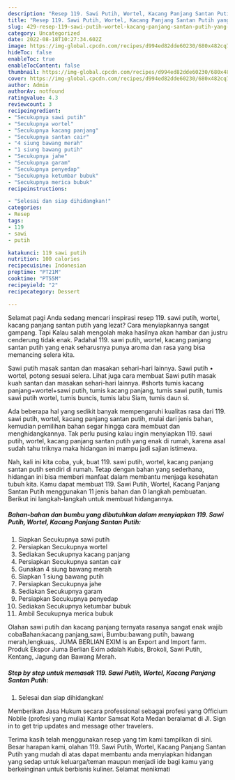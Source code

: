 ```yaml
---
description: "Resep 119. Sawi Putih, Wortel, Kacang Panjang Santan Putih yang Enak Banget}"
title: "Resep 119. Sawi Putih, Wortel, Kacang Panjang Santan Putih yang Enak Banget}"
slug: 429-resep-119-sawi-putih-wortel-kacang-panjang-santan-putih-yang-enak-banget
category: Uncategorized
date: 2022-08-18T10:27:34.602Z
image: https://img-global.cpcdn.com/recipes/d994ed82dde60230/680x482cq70/119-sawi-putih-wortel-kacang-panjang-santan-putih-foto-resep-utama.jpg
hideToc: false
enableToc: true
enableTocContent: false
thumbnail: https://img-global.cpcdn.com/recipes/d994ed82dde60230/680x482cq70/119-sawi-putih-wortel-kacang-panjang-santan-putih-foto-resep-utama.jpg
cover: https://img-global.cpcdn.com/recipes/d994ed82dde60230/680x482cq70/119-sawi-putih-wortel-kacang-panjang-santan-putih-foto-resep-utama.jpg
author: Admin
authorAv: notfound
ratingvalue: 4.3
reviewcount: 3
recipeingredient:
- "Secukupnya sawi putih"
- "Secukupnya wortel"
- "Secukupnya kacang panjang"
- "Secukupnya santan cair"
- "4 siung bawang merah"
- "1 siung bawang putih"
- "Secukupnya jahe"
- "Secukupnya garam"
- "Secukupnya penyedap"
- "Secukupnya ketumbar bubuk"
- "Secukupnya merica bubuk"
recipeinstructions:

- "Selesai dan siap dihidangkan!"
categories:
- Resep
tags:
- 119
- sawi
- putih

katakunci: 119 sawi putih 
nutrition: 100 calories
recipecuisine: Indonesian
preptime: "PT21M"
cooktime: "PT55M"
recipeyield: "2"
recipecategory: Dessert

---
```



Selamat pagi Anda sedang mencari inspirasi resep 119. sawi putih, wortel, kacang panjang santan putih yang lezat? Cara menyiapkannya sangat gampang. Tapi Kalau salah mengolah maka hasilnya akan hambar dan justru cenderung tidak enak. Padahal 119. sawi putih, wortel, kacang panjang santan putih yang enak seharusnya punya aroma dan rasa yang bisa memancing selera kita.


Sawi putih masak santan dan masakan sehari-hari lainnya. Sawi putih • wortel, potong sesuai selera. Lihat juga cara membuat Sawi putih masak kuah santan dan masakan sehari-hari lainnya. #shorts tumis kacang panjang+wortel+sawi putih, tumis kacang panjang, tumis sawi putih, tumis sawi putih wortel, tumis buncis, tumis labu Siam, tumis daun si.

Ada beberapa hal yang sedikit banyak mempengaruhi kualitas rasa dari 119. sawi putih, wortel, kacang panjang santan putih, mulai dari jenis bahan, kemudian pemilihan bahan segar hingga cara membuat dan menghidangkannya. Tak perlu pusing kalau ingin menyiapkan 119. sawi putih, wortel, kacang panjang santan putih yang enak di rumah, karena asal sudah tahu triknya maka hidangan ini mampu jadi sajian istimewa.


Nah, kali ini kita coba, yuk, buat 119. sawi putih, wortel, kacang panjang santan putih sendiri di rumah. Tetap dengan bahan yang sederhana, hidangan ini bisa memberi manfaat dalam membantu menjaga kesehatan tubuh kita. Kamu dapat membuat 119. Sawi Putih, Wortel, Kacang Panjang Santan Putih menggunakan 11 jenis bahan dan 0 langkah pembuatan. Berikut ini langkah-langkah untuk membuat hidangannya.

<!--inarticleads1-->

##### Bahan-bahan dan bumbu yang dibutuhkan dalam menyiapkan 119. Sawi Putih, Wortel, Kacang Panjang Santan Putih:

1. Siapkan Secukupnya sawi putih
1. Persiapkan Secukupnya wortel
1. Sediakan Secukupnya kacang panjang
1. Persiapkan Secukupnya santan cair
1. Gunakan 4 siung bawang merah
1. Siapkan 1 siung bawang putih
1. Persiapkan Secukupnya jahe
1. Sediakan Secukupnya garam
1. Persiapkan Secukupnya penyedap
1. Sediakan Secukupnya ketumbar bubuk
1. Ambil Secukupnya merica bubuk


Olahan sawi putih dan kacang panjang ternyata rasanya sangat enak wajib cobaBahan:kacang panjang,sawi, Bumbu:bawang putih, bawang merah,lengkuas,. JUMA BERLIAN EXIM is an Export and Import farm. Produk Ekspor Juma Berlian Exim adalah Kubis, Brokoli, Sawi Putih, Kentang, Jagung dan Bawang Merah. 

<!--inarticleads2-->

##### Step by step untuk memasak 119. Sawi Putih, Wortel, Kacang Panjang Santan Putih:


1. Selesai dan siap dihidangkan!

Memberikan Jasa Hukum secara professional sebagai profesi yang Officium Nobile (profesi yang mulia) Kantor Samsat Kota Medan beralamat di Jl. Sign in to get trip updates and message other travelers. 

Terima kasih telah menggunakan resep yang tim kami tampilkan di sini. Besar harapan kami, olahan 119. Sawi Putih, Wortel, Kacang Panjang Santan Putih yang mudah di atas dapat membantu anda menyiapkan hidangan yang sedap untuk keluarga/teman maupun menjadi ide bagi kamu yang berkeinginan untuk berbisnis kuliner. Selamat menikmati
